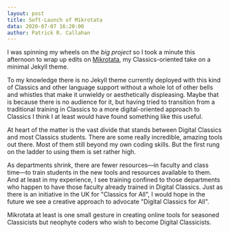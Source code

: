 ```yaml
---
layout: post
title: Soft-Launch of Mikrotata
data: 2020-07-07 16:20:00
author: Patrick R. Callahan
---
```


I was spinning my wheels on _the big project_ so I took a minute this afternoon to wrap up edits on [Mikrotata](https://github.com/PRoryCallahan/Mikrotata), my Classics-oriented take on a minimal Jekyll theme.

To my knowledge there is no Jekyll theme currently deployed with this kind of Classics and other language support without a whole lot of other bells and whistles that make it unwieldy or aesthetically displeasing. Maybe that is because there is no audience for it, but having tried to transition from a traditional training in Classics to a more digital-oriented approach to Classics I think I at least would have found something like this useful.

At heart of the matter is the vast divide that stands between Digital Classics and most Classics students. There are some really incredible, amazing tools out there. Most of them still beyond my own coding skills. But the first rung on the ladder to using them is set rather high.

As departments shrink, there are fewer resources––in faculty and class time––to train students in the new tools and resources available to them. And at least in my experience, I see training confined to those departments who happen to have those faculty already trained in Digital Classics. Just as there is an initiative in the UK for "Classics for All", I would hope in the future we see a creative approach to advocate "Digital Classics for All".

Mikrotata at least is one small gesture in creating online tools for seasoned Classicists but neophyte coders who wish to become Digital Classicists.
